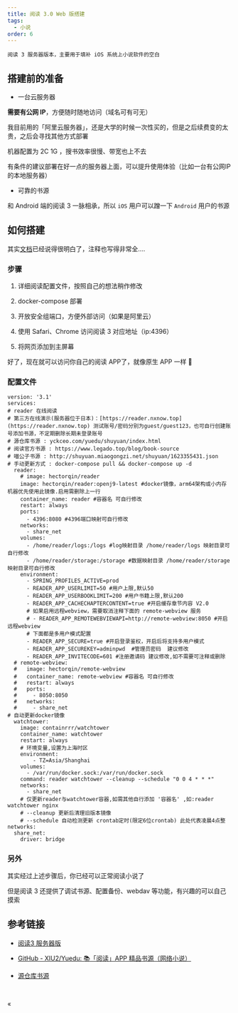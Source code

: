 ```yaml
---
title: 阅读 3.0 Web 版搭建
tags:
  - 小说
order: 6
---
```


```
阅读 3 服务器版本，主要用于填补 iOS 系统上小说软件的空白
```

## 搭建前的准备

- 一台云服务器

**需要有公网 IP**，方便随时随地访问（域名可有可无）

我目前用的「阿里云服务器」，还是大学的时候一次性买的，但是之后续费变的太贵，之后会寻找其他方式部署

机器配置为 2C 1G ，搜书效率很慢、带宽也上不去

有条件的建议部署在好一点的服务器上面，可以提升使用体验（比如一台有公网IP的本地服务器）

- 可靠的书源

和 Android 端的阅读 3 一脉相承，所以 `iOS` 用户可以蹭一下 `Android` 用户的书源

## 如何搭建

其实[文档][阅读 3 部署文档]已经说得很明白了，注释也写得非常全....

### 步骤

1. 详细阅读配置文件，按照自己的想法稍作修改

2. docker-compose 部署

3. 开放安全组端口，方便外部访问（如果是阿里云）

4. 使用 Safari、Chrome 访问阅读 3 对应地址（ip:4396）

5. 将网页添加到主屏幕

好了，现在就可以访问你自己的阅读 APP了，就像原生 APP 一样 🎉

### 配置文件

```
version: '3.1'
services:
# reader 在线阅读
# 第三方在线演示(服务器位于日本)：[https://reader.nxnow.top](https://reader.nxnow.top) 测试账号/密码分别为guest/guest123，也可自行创建账号添加书源，不定期删除长期未登录账号
# 源仓库书源 : yckceo.com/yuedu/shuyuan/index.html
# 阅读官方书源 : https://www.legado.top/blog/book-source
# 喵公子书源 : http://shuyuan.miaogongzi.net/shuyuan/1623355431.json
# 手动更新方式 : docker-compose pull && docker-compose up -d
  reader:
    # image: hectorqin/reader
    image: hectorqin/reader:openj9-latest #docker镜像，arm64架构或小内存机器优先使用此镜像.启用需删除上一行
    container_name: reader #容器名 可自行修改
    restart: always
    ports:
      - 4396:8080 #4396端口映射可自行修改
    networks:
      - share_net
    volumes:
      - /home/reader/logs:/logs #log映射目录 /home/reader/logs 映射目录可自行修改
      - /home/reader/storage:/storage #数据映射目录 /home/reader/storage 映射目录可自行修改
    environment:
      - SPRING_PROFILES_ACTIVE=prod
      - READER_APP_USERLIMIT=50 #用户上限,默认50
      - READER_APP_USERBOOKLIMIT=200 #用户书籍上限,默认200
      - READER_APP_CACHECHAPTERCONTENT=true #开启缓存章节内容 V2.0
      # 如果启用远程webview，需要取消注释下面的 remote-webview 服务
      # - READER_APP_REMOTEWEBVIEWAPI=http://remote-webview:8050 #开启远程webview
      # 下面都是多用户模式配置
      - READER_APP_SECURE=true #开启登录鉴权，开启后将支持多用户模式
      - READER_APP_SECUREKEY=adminpwd  #管理员密码  建议修改
      - READER_APP_INVITECODE=601 #注册邀请码 建议修改,如不需要可注释或删除
  # remote-webview:
  #   image: hectorqin/remote-webview
  #   container_name: remote-webview #容器名 可自行修改
  #   restart: always
  #   ports:
  #     - 8050:8050
  #   networks:
  #     - share_net
# 自动更新docker镜像
  watchtower:
    image: containrrr/watchtower
    container_name: watchtower
    restart: always
    # 环境变量,设置为上海时区
    environment:
        - TZ=Asia/Shanghai
    volumes:
      - /var/run/docker.sock:/var/run/docker.sock
    command: reader watchtower --cleanup --schedule "0 0 4 * * *"
    networks:
      - share_net
    # 仅更新reader与watchtower容器,如需其他自行添加 '容器名' ,如:reader watchtower nginx
    # --cleanup 更新后清理旧版本镜像
    # --schedule 自动检测更新 crontab定时(限定6位crontab) 此处代表凌晨4点整
networks:
  share_net:
    driver: bridge
```

### 另外

其实经过上述步骤后，你已经可以正常阅读小说了

但是阅读 3 还提供了调试书源、配置备份、webdav 等功能，有兴趣的可以自己摸索

## 参考链接

- [阅读3 服务器版](https://github.com/hectorqin/reader)

- [GitHub - XIU2/Yuedu: 📚「阅读」APP 精品书源（网络小说）](https://github.com/XIU2/Yuedu)

- [源仓库书源](http://yck.mumuceo.com/)

​​<!-- +++++++++ 下面是引用式链接 +++++++++ -->

[阅读 3 部署文档]: https://github.com/hectorqin/reader/blob/master/doc.md
«